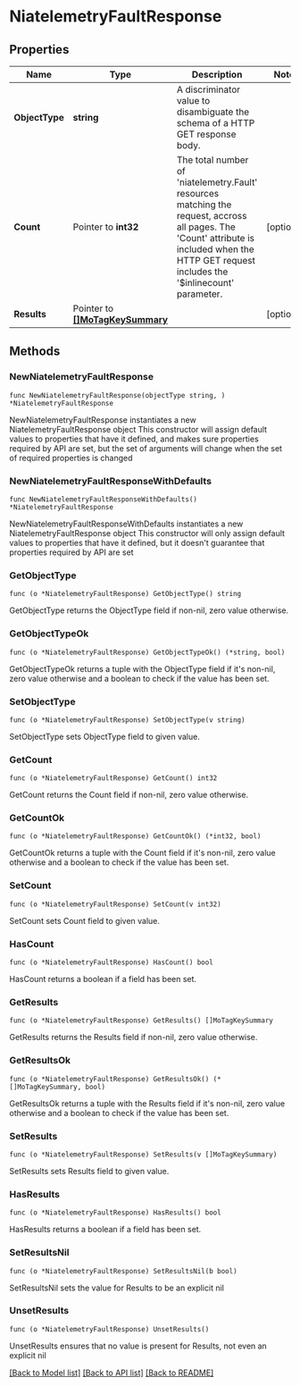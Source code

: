 # NiatelemetryFaultResponse

## Properties

Name | Type | Description | Notes
------------ | ------------- | ------------- | -------------
**ObjectType** | **string** | A discriminator value to disambiguate the schema of a HTTP GET response body. | 
**Count** | Pointer to **int32** | The total number of &#39;niatelemetry.Fault&#39; resources matching the request, accross all pages. The &#39;Count&#39; attribute is included when the HTTP GET request includes the &#39;$inlinecount&#39; parameter. | [optional] 
**Results** | Pointer to [**[]MoTagKeySummary**](mo.TagKeySummary.md) |  | [optional] 

## Methods

### NewNiatelemetryFaultResponse

`func NewNiatelemetryFaultResponse(objectType string, ) *NiatelemetryFaultResponse`

NewNiatelemetryFaultResponse instantiates a new NiatelemetryFaultResponse object
This constructor will assign default values to properties that have it defined,
and makes sure properties required by API are set, but the set of arguments
will change when the set of required properties is changed

### NewNiatelemetryFaultResponseWithDefaults

`func NewNiatelemetryFaultResponseWithDefaults() *NiatelemetryFaultResponse`

NewNiatelemetryFaultResponseWithDefaults instantiates a new NiatelemetryFaultResponse object
This constructor will only assign default values to properties that have it defined,
but it doesn't guarantee that properties required by API are set

### GetObjectType

`func (o *NiatelemetryFaultResponse) GetObjectType() string`

GetObjectType returns the ObjectType field if non-nil, zero value otherwise.

### GetObjectTypeOk

`func (o *NiatelemetryFaultResponse) GetObjectTypeOk() (*string, bool)`

GetObjectTypeOk returns a tuple with the ObjectType field if it's non-nil, zero value otherwise
and a boolean to check if the value has been set.

### SetObjectType

`func (o *NiatelemetryFaultResponse) SetObjectType(v string)`

SetObjectType sets ObjectType field to given value.


### GetCount

`func (o *NiatelemetryFaultResponse) GetCount() int32`

GetCount returns the Count field if non-nil, zero value otherwise.

### GetCountOk

`func (o *NiatelemetryFaultResponse) GetCountOk() (*int32, bool)`

GetCountOk returns a tuple with the Count field if it's non-nil, zero value otherwise
and a boolean to check if the value has been set.

### SetCount

`func (o *NiatelemetryFaultResponse) SetCount(v int32)`

SetCount sets Count field to given value.

### HasCount

`func (o *NiatelemetryFaultResponse) HasCount() bool`

HasCount returns a boolean if a field has been set.

### GetResults

`func (o *NiatelemetryFaultResponse) GetResults() []MoTagKeySummary`

GetResults returns the Results field if non-nil, zero value otherwise.

### GetResultsOk

`func (o *NiatelemetryFaultResponse) GetResultsOk() (*[]MoTagKeySummary, bool)`

GetResultsOk returns a tuple with the Results field if it's non-nil, zero value otherwise
and a boolean to check if the value has been set.

### SetResults

`func (o *NiatelemetryFaultResponse) SetResults(v []MoTagKeySummary)`

SetResults sets Results field to given value.

### HasResults

`func (o *NiatelemetryFaultResponse) HasResults() bool`

HasResults returns a boolean if a field has been set.

### SetResultsNil

`func (o *NiatelemetryFaultResponse) SetResultsNil(b bool)`

 SetResultsNil sets the value for Results to be an explicit nil

### UnsetResults
`func (o *NiatelemetryFaultResponse) UnsetResults()`

UnsetResults ensures that no value is present for Results, not even an explicit nil

[[Back to Model list]](../README.md#documentation-for-models) [[Back to API list]](../README.md#documentation-for-api-endpoints) [[Back to README]](../README.md)


